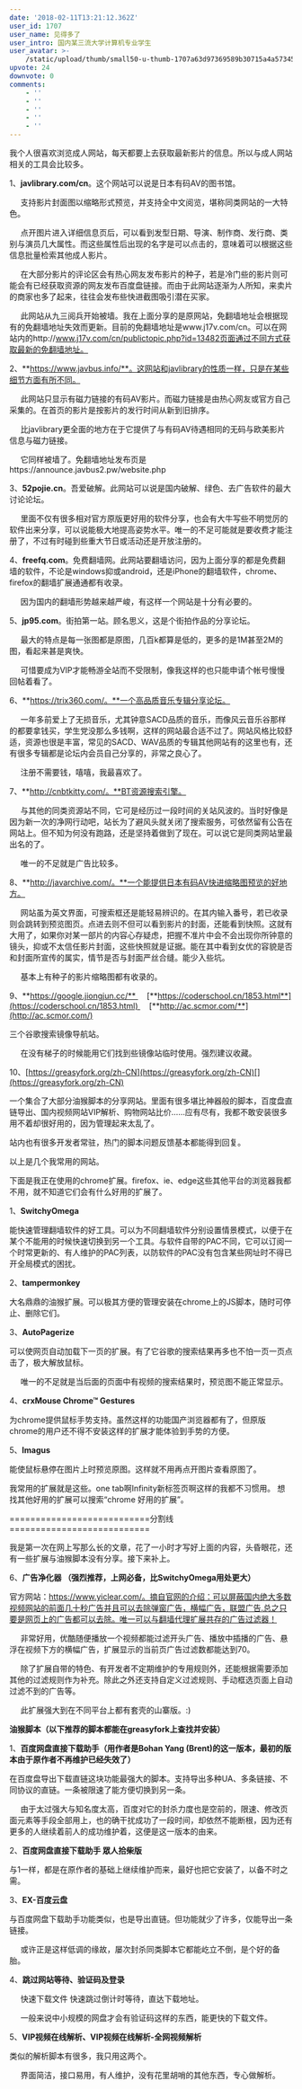 ```yaml
---
date: '2018-02-11T13:21:12.362Z'
user_id: 1707
user_name: 见得多了
user_intro: 国内某三流大学计算机专业学生
user_avatar: >-
    /static/upload/thumb/small50-u-thumb-1707a63d97369589b30715a4a5734563c83e62b59b30.png
upvote: 24
downvote: 0
comments:
    - ''
    - ''
    - ''
    - ''
    - ''
---
```


我个人很喜欢浏览成人网站，每天都要上去获取最新影片的信息。所以与成人网站相关的工具会比较多。

1、**javlibrary.com/cn**。这个网站可以说是日本有码AV的图书馆。

     支持影片封面图以缩略形式预览，并支持全中文阅览，堪称同类网站的一大特色。

     点开图片进入详细信息页后，可以看到发型日期、导演、制作商、发行商、类别与演员几大属性。而这些属性后出现的名字是可以点击的，意味着可以根据这些信息批量检索其他成人影片。

     在大部分影片的评论区会有热心网友发布影片的种子，若是冷门些的影片则可能会有已经获取资源的网友发布百度盘链接。而由于此网站逐渐为人所知，来卖片的商家也多了起来，往往会发布些快进截图吸引潜在买家。

     此网站从九三阅兵开始被墙。我在上面分享的是原网站，免翻墙地址会根据现有的免翻墙地址失效而更新。目前的免翻墙地址是www.j17v.com/cn。可以在网站内的http://www.j17v.com/cn/publictopic.php?id=13482页面通过不同方式获取最新的免翻墙地址。

2、**https://www.javbus.info/**。这网站和javlibrary的性质一样，只是在某些细节方面有所不同。

     此网站只显示有磁力链接的有码AV影片。而磁力链接是由热心网友或官方自己采集的。在首页的影片是按影片的发行时间从新到旧排序。

     比javlibrary更全面的地方在于它提供了与有码AV待遇相同的无码与欧美影片信息与磁力链接。

     它同样被墙了。免翻墙地址发布页是https://announce.javbus2.pw/website.php

3、**52pojie.cn**。吾爱破解。此网站可以说是国内破解、绿色、去广告软件的最大讨论论坛。

     里面不仅有很多相对官方原版更好用的软件分享，也会有大牛写些不明觉厉的软件出来分享，可以说能极大地提高姿势水平。唯一的不足可能就是要收费才能注册了，不过有时碰到些重大节日或活动还是开放注册的。

4、**freefq.com**。免费翻墙网。此网站要翻墙访问，因为上面分享的都是免费翻墙的软件，不论是windows抑或android，还是iPhone的翻墙软件，chrome、firefox的翻墙扩展通通都有收录。

     因为国内的翻墙形势越来越严峻，有这样一个网站是十分有必要的。

5、**jp95.com**。街拍第一站。顾名思义，这是个街拍作品的分享论坛。

     最大的特点是每一张图都是原图，几百k都算是低的，更多的是1M甚至2M的图，看起来甚是爽快。

     可惜要成为VIP才能畅游全站而不受限制，像我这样的也只能申请个帐号慢慢回帖着看了。

6、**https://trix360.com/。**一个高品质音乐专辑分享论坛。

     一年多前爱上了无损音乐，尤其钟意SACD品质的音乐，而像风云音乐谷那样的都要拿钱买，学生党没那么多钱啊，这样的网站最合适不过了。网站风格比较舒适，资源也很是丰富，常见的SACD、WAV品质的专辑其他网站有的这里也有，还有很多专辑都是论坛内会员自己分享的，非常之良心了。

     注册不需要钱，嘻嘻，我最喜欢了。

7、**http://cnbtkitty.com/。**BT资源搜索引擎。

     与其他的同类资源站不同，它可是经历过一段时间的关站风波的。当时好像是因为新一次的净网行动吧，站长为了避风头就关闭了搜索服务，可依然留有公告在网站上。但不知为何没有跑路，还是坚持着做到了现在。可以说它是同类网站里最出名的了。

     唯一的不足就是广告比较多。

8、**http://javarchive.com/。**一个能提供日本有码AV快进缩略图预览的好地方。

     网站虽为英文界面，可搜索框还是能轻易辨识的。在其内输入番号，若已收录则会跳转到预览图页。点进去则不但可以看到影片的封面，还能看到快照。这就有大用了，如果你对某一部片的内容心存疑虑，把握不准片中会不会出现你所钟意的镜头，抑或不太信任影片封面，这些快照就是证据。能在其中看到女优的容貌是否和封面所宣传的属实，情节是否与封面严丝合缝。能少入些坑。

     基本上有种子的影片缩略图都有收录的。

9、**https://google.jiongjun.cc/**     [**https://coderschool.cn/1853.html**](https://coderschool.cn/1853.html)     [**http://ac.scmor.com/**](http://ac.scmor.com/)

三个谷歌搜索镜像导航站。

     在没有梯子的时候能用它们找到些镜像站临时使用。强烈建议收藏。

10、[https://greasyfork.org/zh-CN](https://greasyfork.org/zh-CN)[](https://greasyfork.org/zh-CN)

 一个集合了大部分油猴脚本的分享网站。里面有很多堪比神器般的脚本，百度盘直链导出、国内视频网站VIP解析、购物网站比价……应有尽有，我都不敢安装很多用不着却很好用的，因为管理起来太乱了。

站内也有很多开发者常驻，热门的脚本问题反馈基本都能得到回复。

以上是几个我常用的网站。  

下面是我正在使用的chrome扩展。firefox、ie、edge这些其他平台的浏览器我都不用，就不知道它们会有什么好用的扩展了。

1、**SwitchyOmega**

能快速管理翻墙软件的好工具。可以为不同翻墙软件分别设置情景模式，以便于在某个不能用的时候快速切换到另一个工具。与软件自带的PAC不同，它可以订阅一个时常更新的、有人维护的PAC列表，以防软件的PAC没有包含某些网址时不得已开全局模式的困扰。

2、**tampermonkey**

大名鼎鼎的油猴扩展。可以极其方便的管理安装在chrome上的JS脚本，随时可停止、删除它们。

3、**AutoPagerize**

可以使网页自动加载下一页的扩展。有了它谷歌的搜索结果再多也不怕一页一页点击了，极大解放鼠标。

     唯一的不足就是当后面的页面中有视频的搜索结果时，预览图不能正常显示。

4、**crxMouse Chrome™ Gestures**

为chrome提供鼠标手势支持。虽然这样的功能国产浏览器都有了，但原版chrome的用户还不得不安装这样的扩展才能体验到手势的方便。

5、**Imagus**

能使鼠标悬停在图片上时预览原图。这样就不用再点开图片查看原图了。

我常用的扩展就是这些。one tab啊Infinity新标签页啊这样的我都不习惯用。 想找其他好用的扩展可以搜索“chrome 好用的扩展”。

\===========================分割线===========================

我是第一次在网上写那么长的文章，花了一小时才写好上面的内容，头昏眼花，还有一些扩展与油猴脚本没有分享。接下来补上。

6、**广告净化器 （强烈推荐，上网必备，比SwitchyOmega用处更大）**

官方网站：https://www.yiclear.com/。摘自官网的介绍：可以屏蔽国内绝大多数视频网站的前面几十秒广告并且可以去除弹窗广告，横幅广告，联盟广告.总之只要是网页上的广告都可以去除。唯一可以与翻墙代理扩展共存的广告过滤器！

     非常好用，优酷随便播放一个视频都能过滤开头广告、播放中插播的广告、悬浮在视频下方的横幅广告，扩展显示的当前页广告过滤数都能达到70。

     除了扩展自带的特色、有开发者不定期维护的专用规则外，还能根据需要添加其他的过滤规则作为补充。除此之外还支持自定义过滤规则、手动框选页面上自动过滤不到的广告等。

     此扩展强大到在不同平台上都有套壳的山寨版。:)

**油猴脚本（以下推荐的脚本都能在greasyfork上查找并安装）**

1、**百度网盘直接下载助手（用作者是Bohan Yang (Brent)的这一版本，最初的版本由于原作者不再维护已经失效了）**

在百度盘导出下载直链这块功能最强大的脚本。支持导出多种UA、多条链接、不同协议的直链。一条被限速了能方便切换到另一条。

     由于太过强大与知名度太高，百度对它的封杀力度也是空前的，限速、修改页面元素等手段全部用上，也的确干扰成功了一段时间，却依然不能断根，因为还有更多的人继续着前人的成功维护着，这便是这一版本的由来。

2、**百度网盘直接下载助手 眾人拾柴版**

与1一样，都是在原作者的基础上继续维护而来，最好也把它安装了，以备不时之需。

3、**EX-百度云盘**

与百度网盘下载助手功能类似，也是导出直链。但功能就少了许多，仅能导出一条链接。

     或许正是这样低调的缘故，屡次封杀同类脚本它都能屹立不倒，是个好的备胎。

4、**跳过网站等待、验证码及登录**

     快速下载文件 快速跳过倒计时等待，直达下载地址。

     一般来说中小规模的网盘才会有验证码这样的东西，能更快的下载文件。

5、**VIP视频在线解析、VIP视频在线解析-全网视频解析**

类似的解析脚本有很多，我只用这两个。

     界面简洁，接口易用，有人维护，没有花里胡哨的其他东西，专心做解析。
